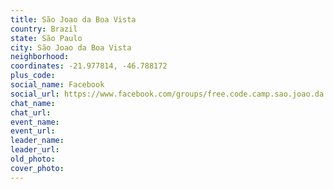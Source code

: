 ```yaml
---
title: São Joao da Boa Vista
country: Brazil
state: São Paulo
city: São Joao da Boa Vista
neighborhood: 
coordinates: -21.977814, -46.788172
plus_code:
social_name: Facebook
social_url: https://www.facebook.com/groups/free.code.camp.sao.joao.da.boa.vista
chat_name:
chat_url:
event_name:
event_url:
leader_name:
leader_url:
old_photo: 
cover_photo:
---
```

